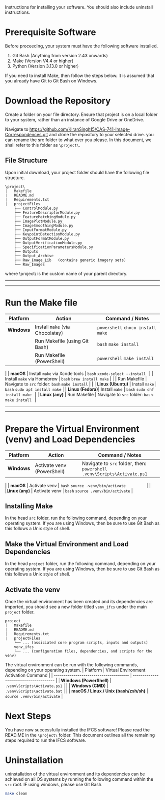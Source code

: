 Instructions for installing your software.  You should also include uninstall
instructions.

# Prerequisite Software
Before proceeding, your system must have the following software installed.
1. Git Bash (Anything from version 2.43 onwards)
2. Make (Version V4.4 or higher)
3. Python (Version 3.13.0 or higher)

If you need to install Make, then follow the steps below. It is assumed that you already have Git to Git Bash on Windows.


# Download the Repository
Create a folder on your file directory. Ensure that project is on a local folder to your system, rather than an instance of Google Drive or OneDrive.

Navigate to https://github.com/KiranSingh15/CAS-741-Image-Correspondences.git and clone the repository to your selected drive. you can rename the src folder to what ever you please. In this document, we shall refer to this folder as `\project\`.



## File Structure
Upon initial download, your project folder should have the following file structure.
```
\project\
|   Makefile
|   README.md
|   Requirements.txt
|   projectFiles
    ├── ControlModule.py
    ├── FeatureDescriptorModule.py 
    ├── FeatureMatchingModule.py 
    ├── ImagePlotModule.py 
    ├── ImageSmoothingModule.py 
    ├── InputFormatModule.py 
    ├── KeypointDetectionModule.py 
    ├── OutputFormatModule.py 
    ├── OutputVerificationModule.py 
    ├── SpecificationParametersModule.py
    ├── Outputs
    ├── Output_Archive
    ├── Raw_Image_Lib   (contains generic imagery sets)
    └── Raw_Images  
```
where \project\ is the custom name of your parent directory.


------------------
------------------





# Run the Make file

| **Platform**     | **Action**                                 | **Command / Notes**                                                                                         |
|------------------|---------------------------------------------|--------------------------------------------------------------------------------------------------------------|
| **Windows**      | Install `make` (via Chocolatey) | ```powershell``` ```choco install make ```  |
|  | Run Makefile (using Git Bash)| ```bash``` ```make install```      |
|     | Run Makefile (PowerShell)    | ```powershell``` ```make install ```  |
|
| **macOS**  | Install `make` via Xcode tools  | ```bash``` ```xcode-select --install ``` |   | Install `make` via Homebrew   | ```bash``` ``` brew install make ```                                                                          |
|                  | Run Makefile                               | Navigate to `src` folder: ```bash``` ``` make install ```                                                  |
|
| **Linux (Ubuntu)** | Install `make`                           | ```bash``` ``` sudo apt install make ```                                                                      |
| **Linux (Fedora)**| Install `make`                            | ```bash``` ```sudo dnf install make ```                                                                      |
| **Linux (any)**   | Run Makefile                              | Navigate to `src` folder: ```bash make install ```                                                  |


-----------------------
-----------------------
# Prepare the Virtual Environment (venv) and Load Dependencies


| **Platform**     | **Action**                                 | **Command / Notes**                                                                                         |
|------------------|---------------------------------------------|--------------------------------------------------------------------------------------------------------------|
| **Windows**      | Activate venv (PowerShell)                 | Navigate to `src` folder, then:<br> ```powershell``` ```.venv\Scripts\Activate.ps1```                        |
|
| **macOS**        | Activate venv                              | ```bash``` ```source .venv/bin/activate         ```                                                          |
|
|**Linux (any)**   | Activate venv                              | ```bash``` ```source .venv/bin/activate```                                                                  |


## Installing Make
In the head `src` folder, run the following command, depending on your operating system. If you are using Windows, then be sure to use Git Bash as this follows a Unix style of shell.



## Make the Virtual Environment and Load Dependencies
In the head `project` folder, run the following command, depending on your operating system. If you are using Windows, then be sure to use Git Bash as this follows a Unix style of shell.


## Activate the venv

Once the virtual environment has been created and its dependencies are imported, you should see a new folder titled `venv_ifcs` under the main `project` folder.
```
project
|   Makefile
|   README.md
|   Requirements.txt
|   projectFiles
    └── ... (assiciated core program scripts, inputs and outputs)
    venv_ifcs
    └── ... (configuration files, dependencies, and scripts for the venv)
```

The virtual environment can be run with the following commands, depending on your operating system.
| Platform                               | Virtual Environment Activation Command |
| -------------------------------------- | -------------------------------------- |
| **Windows (PowerShell)**               | `.venv\Scripts\Activate.ps1`           | 
|
| **Windows (CMD)**                      | `.venv\Scripts\activate.bat`           |
|
| **macOS / Linux / Unix (bash/zsh/sh)** | `source .venv/bin/activate`            |

# Next Steps
You have now successfully installed the IFCS software! Please read the READ.ME in the `\project\` folder. This document outlines all the remaining steps required to run the IFCS software.

# Uninstallation
uninstallation of the virtual environment and its dependencies can be achieved on all OS systems by running the following command within the `src` root. IF using windows, please use Git Bash.

``` bash
make clean
```
